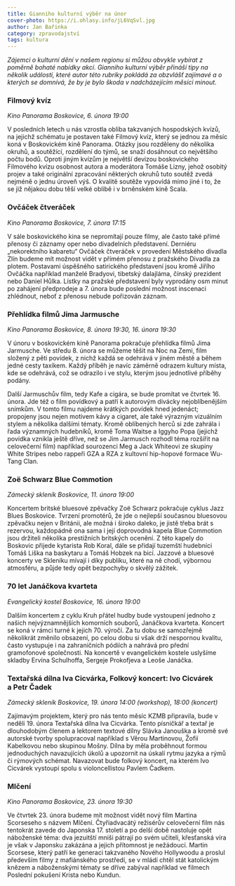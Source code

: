 ```yaml
---
title: Gianniho kulturní výběr na únor
cover-photo: https://i.ohlasy.info/jL6VqSvl.jpg
author: Jan Bařinka
category: zpravodajství
tags: kultura
---
```


*Zájemci o kulturní dění v našem regionu si můžou obvykle vybírat z poměrně bohaté nabídky akcí. Gianniho kulturní výběr přináší tipy na několik událostí, které autor této rubriky pokládá za obzvlášť zajímavé a o kterých se domnívá, že by je bylo škoda v nadcházejícím měsíci minout.*

### Filmový kvíz

*Kino Panorama Boskovice, 6. února 19:00*

V posledních letech u nás vzrostla obliba takzvaných hospodských kvízů, na jejichž schématu je postaven také Filmový kvíz, který se jednou za měsíc koná v Boskovickém kině Panorama. Otázky jsou rozděleny do několika okruhů, a soutěžící, rozdělení do týmů, se snaží dosáhnout co největšího počtu bodů. Oproti jiným kvízům je největší devizou boskovického Filmového kvízu osobnost autora a moderátora Tomáše Lizny, jehož osobitý projev a také originální zpracování některých okruhů tuto soutěž zvedá nejméně o jednu úroveň výš. O kvalitě soutěže vypovídá mimo jiné i to, že se již nějakou dobu těší velké oblibě i v brněnském kině Scala.

### Ovčáček čtveráček

*Kino Panorama Boskovice, 7. února 17:15*

V sále boskovického kina se nepromítají pouze filmy, ale často také přímé přenosy či záznamy oper nebo divadelních představení. Derniéru „nekorektního kabaretu“ Ovčáček čtveráček v provedení Městského divadla Zlín budeme mít možnost vidět v přímém přenosu z pražského Divadla za plotem. Postavami úspěšného satirického představení jsou kromě Jiřího Ovčáčka například manželé Bradyovi, tibetský dalajláma, čínský prezident nebo Daniel Hůlka. Lístky na pražské představení byly vyprodány osm minut po zahájení předprodeje a 7. února bude poslední možnost inscenaci zhlédnout, neboť z přenosu nebude pořizován záznam.

### Přehlídka filmů Jima Jarmusche

*Kino Panorama Boskovice, 8. února 19:30, 16. února 19:30*

V únoru v boskovickém kině Panorama pokračuje přehlídka filmů Jima Jarmusche. Ve středu 8. února se můžeme těšit na Noc na Zemi, film složený z pěti povídek, z nichž každá se odehrává v jiném městě a během jedné cesty taxíkem. Každý příběh je navíc záměrně odrazem kultury místa, kde se odehrává, což se odrazilo i ve stylu, kterým jsou jednotlivé příběhy podány.

Další Jarmuschův film, tedy Kafe a cigára, se bude promítat ve čtvrtek 16. února. Jde též o film povídkový a patří k autorovým divácky nejoblíbenějším snímkům. V tomto filmu najdeme krátkých povídek hned jedenáct; propojeny jsou nejen motivem kávy a cigaret, ale také výrazným vizuálním stylem a několika dalšími tématy. Kromě oblíbených herců si zde zahrála i řada významných hudebníků, kromě Toma Waitse a Iggyho Popa (jejichž povídka vznikla ještě dříve, než se Jim Jarmusch rozhodl téma rozšířit na celovečerní film) například sourozenci Meg a Jack Whiteovi ze skupiny White Stripes nebo rappeři GZA a RZA z kultovní hip-hopové formace Wu-Tang Clan.

### Zoë Schwarz Blue Commotion

*Zámecký skleník Boskovice, 11. února 19:00*

Koncertem britské bluesové zpěvačky Zoë Schwarz pokračuje cyklus Jazz Blues Boskovice. Tvrzení promotérů, že jde o nejlepší současnou bluesovou zpěvačku nejen v Británii, ale možná i široko daleko, je jistě třeba brát s rezervou, každopádně ona sama i její doprovodná kapela Blue Commotion jsou držiteli několika prestižních britských ocenění. Z této kapely do Boskovic přijede kytarista Rob Koral, dále se přidají tuzemští hudebníci Tomáš Liška na baskytaru a Tomáš Hobzek na bicí. Jazzové a bluesové koncerty ve Skleníku mívají i díky publiku, které na ně chodí, výbornou atmosféru, a půjde tedy opět bezpochyby o skvělý zážitek.

### 70 let Janáčkova kvarteta

*Evangelický kostel Boskovice, 16. února 19:00*

Dalším koncertem z cyklu Kruh přátel hudby bude vystoupení jednoho z našich nejvýznamnějších komorních souborů, Janáčkova kvarteta. Koncert se koná v rámci turné k jejich 70. výročí. Za tu dobu se samozřejmě několikrát změnilo obsazení, po celou dobu si však drží nespornou kvalitu, často vystupuje i na zahraničních pódiích a nahrává pro přední gramofonové společnosti. Na koncertě v evangelickém kostele uslyšíme skladby Ervína Schulhoffa, Sergeje Prokofjeva a Leoše Janáčka.

### Textařská dílna Iva Cicvárka, Folkový koncert: Ivo Cicvárek a Petr Čadek

*Zámecký skleník Boskovice, 19. února 14:00 (workshop), 18:00 (koncert)*

Zajímavým projektem, který pro nás tento měsíc KZMB připravila, bude v neděli 19. února Textařská dílna Iva Cicvárka. Tento písničkář a textař je dlouhodobým členem a lektorem textové dílny Slávka Janouška a kromě své autorské tvorby spolupracoval například s Věrou Martinovou, Žofií Kabelkovou nebo skupinou Mošny. Dílna by měla proběhnout formou jednoduchých navazujících úkolů a upozornit na úskalí rytmu jazyka a rýmů či rýmových schémat. Navazovat bude folkový koncert, na kterém Ivo Cicvárek vystoupí spolu s violoncellistou Pavlem Čadkem.

### Mlčení

*Kino Panorama Boskovice, 23. února 19:30*

Ve čtvrtek 23. února budeme mít možnost vidět nový film Martina Scorseseho s názvem Mlčení. Čtyřiadvacátý režisérův celovečerní film nás tentokrát zavede do Japonska 17. století a po delší době nastoluje opět náboženské téma: dva jezuitští mniši pátrají po svém učiteli, křesťanská víra je však v Japonsku zakázána a jejich přítomnost je nežádoucí. Martin Scorsese, který patří ke generaci takzvaného Nového Hollywoodu a proslul především filmy z mafiánského prostředí, se v mládí chtěl stát katolickým knězem a náboženskými tématy se dříve zabýval například ve filmech Poslední pokušení Krista nebo Kundun.

